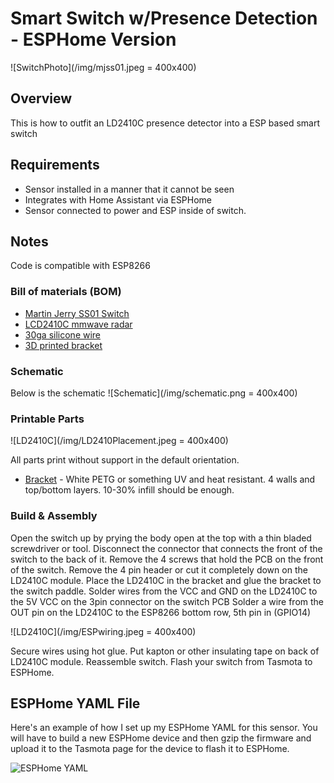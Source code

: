 # Smart Switch w/Presence Detection - ESPHome Version

![SwitchPhoto](/img/mjss01.jpeg = 400x400)

## Overview
This is how to outfit an LD2410C presence detector into a ESP based smart switch

## Requirements

* Sensor installed in a manner that it cannot be seen
* Integrates with Home Assistant via ESPHome
* Sensor connected to power and ESP inside of switch.

## Notes

Code is compatible with ESP8266 

### Bill of materials (BOM)

* [Martin Jerry SS01 Switch](https://www.amazon.com/dp/B0B7WC3LF2?ref=ppx_yo2ov_dt_b_product_details&th=1)
* [LCD2410C mmwave radar](hhttps://www.amazon.com/EC-Buying-HLK-LD2410-Presence-Millimeter/dp/B0BXDLHHH2)
* [30ga silicone wire](https://www.amazon.com/TUOFENG-30awg-Stranded-Wire-Kit/dp/B07G2SWB19)
* [3D printed bracket](/MartinJerrySS01-LD2410C-Mount.stl)

### Schematic 
Below is the schematic
![Schematic](/img/schematic.png = 400x400)

### Printable Parts 

![LD2410C](/img/LD2410Placement.jpeg = 400x400)

All parts print without support in the default orientation.

* [Bracket](/MartinJerrySS01-LD2410C-Mount.stl) - White PETG or something UV and heat resistant. 4 walls and top/bottom layers. 10-30% infill should be enough.

### Build & Assembly

Open the switch up by prying the body open at the top with a thin bladed screwdriver or tool.
Disconnect the connector that connects the front of the switch to the back of it.
Remove the 4 screws that hold the PCB on the front of the switch.
Remove the 4 pin header or cut it completely down on the LD2410C module.
Place the LD2410C in the bracket and glue the bracket to the switch paddle.
Solder wires from the VCC and GND on the LD2410C to the 5V VCC on the 3pin connector on the switch PCB
Solder a wire from the OUT pin on the LD2410C to the ESP8266 bottom row, 5th pin in (GPIO14)

![LD2410C](/img/ESPwiring.jpeg = 400x400)

Secure wires using hot glue.
Put kapton or other insulating tape on back of LD2410C module.
Reassemble switch.
Flash your switch from Tasmota to ESPHome.

## ESPHome YAML File

Here's an example of how I set up my ESPHome YAML for this sensor. You will have to build a new ESPHome device and then gzip the firmware and upload it to the Tasmota page for the device to flash it to ESPHome.

![ESPHome YAML](/mjss01-ld410c.yaml)
